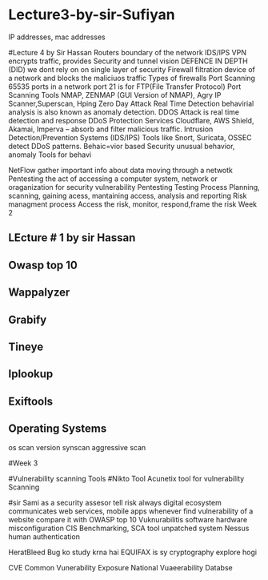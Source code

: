 # Lecture3-by-sir-Sufiyan
IP addresses, mac addresses 

#Lecture 4 by Sir Hassan
Routers
    boundary of the network
IDS/IPS
VPN
    encrypts traffic, provides Security and tunnel vision
DEFENCE IN DEPTH (DID)
    we dont rely on on single layer of security
Firewall
    filtration device of a network and blocks the maliciuos traffic 
Types of firewalls
Port Scanning
65535 ports in a network
port 21 is for FTP(File Transfer Protocol)
Port Scanning Tools
NMAP, ZENMAP (GUI Version of NMAP), Agry IP Scanner,Superscan, Hping
Zero Day Attack
Real Time Detection
    behavirial analysis is also known as anomaly detection. DDOS Attack is real time detection and response
DDoS Protection Services
    Cloudflare, AWS Shield, Akamai, Imperva – absorb and filter malicious traffic.
    Intrusion Detection/Prevention Systems (IDS/IPS)
    Tools like Snort, Suricata, OSSEC detect DDoS patterns.
Behaic=vior based Security
    unusual behavior, anomaly
Tools for behavi

NetFlow
gather important info about data moving through a netwotk
Pentesting 
    the act of accessing a computer system, network or oraganization for security vulnerability
Pentesting Testing Process 
Planning, scanning, gaining acess, mantaining access, analysis and reporting
Risk managment process
    Access the risk, monitor, respond,frame the risk
Week 2 
## LEcture # 1 by sir Hassan
## Owasp top 10
## Wappalyzer
## Grabify
## Tineye
## Iplookup
## Exiftools

## Operating Systems

os scan 
version
synscan
aggressive scan

#Week 3

#Vulnerability scanning Tools
#Nikto Tool
Acunetix tool for vulnerability Scanning

#sir Sami
as a security assesor tell risk always
digital ecosystem communicates web services, mobile apps
whenever find vulnerability of a website compare it with OWASP top 10
Vuknurabilitis
software 
hardware
misconfiguration 
        CIS Benchmarking, SCA tool
unpatched system 
        Nessus
human authentication

HeratBleed Bug ko study krna hai EQUIFAX is sy cryptography explore hogi

CVE Common Vunerability Exposure
National Vuaeerability Databse 
